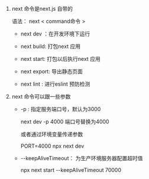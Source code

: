 1. next 命令是next.js 自带的

    语法： next < command命令 >

    + next dev ：在开发环境下运行

    + next build: 打包next 应用

    + next start: 打包以后执行next 应用

    + next export: 导出静态页面

    + next lint : 进行eslint 预防检测

2. next 命令可以跟一些参数

    + -p : 指定服务端口号，默认为3000

        next dev -p 4000 端口号替换为4000 

        或者通过环境变量传递参数

        PORT=4000 npx next dev
    
    + --keepAliveTimeout： 为生产环境服务器配置超时值

        npx next start --keepAliveTimeout 70000